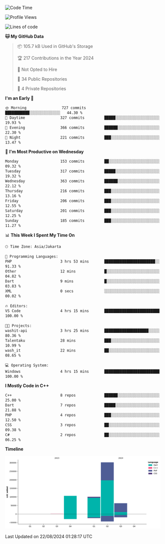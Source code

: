 <!--START_SECTION:waka-->
![Code Time](http://img.shields.io/badge/Code%20Time-172%20hrs%2053%20mins-blue)

![Profile Views](http://img.shields.io/badge/Profile%20Views-0-blue)

![Lines of code](https://img.shields.io/badge/From%20Hello%20World%20I%27ve%20Written-570.2%20thousand%20lines%20of%20code-blue)

**🐱 My GitHub Data** 

> 📦 105.7 kB Used in GitHub's Storage 
 > 
> 🏆 217 Contributions in the Year 2024
 > 
> 🚫 Not Opted to Hire
 > 
> 📜 34 Public Repositories 
 > 
> 🔑 4 Private Repositories 
 > 
**I'm an Early 🐤** 

```text
🌞 Morning                727 commits         ███████████░░░░░░░░░░░░░░   44.30 % 
🌆 Daytime                327 commits         █████░░░░░░░░░░░░░░░░░░░░   19.93 % 
🌃 Evening                366 commits         ██████░░░░░░░░░░░░░░░░░░░   22.30 % 
🌙 Night                  221 commits         ███░░░░░░░░░░░░░░░░░░░░░░   13.47 % 
```
📅 **I'm Most Productive on Wednesday** 

```text
Monday                   153 commits         ██░░░░░░░░░░░░░░░░░░░░░░░   09.32 % 
Tuesday                  317 commits         █████░░░░░░░░░░░░░░░░░░░░   19.32 % 
Wednesday                363 commits         ██████░░░░░░░░░░░░░░░░░░░   22.12 % 
Thursday                 216 commits         ███░░░░░░░░░░░░░░░░░░░░░░   13.16 % 
Friday                   206 commits         ███░░░░░░░░░░░░░░░░░░░░░░   12.55 % 
Saturday                 201 commits         ███░░░░░░░░░░░░░░░░░░░░░░   12.25 % 
Sunday                   185 commits         ███░░░░░░░░░░░░░░░░░░░░░░   11.27 % 
```


📊 **This Week I Spent My Time On** 

```text
🕑︎ Time Zone: Asia/Jakarta

💬 Programming Languages: 
PHP                      3 hrs 53 mins       ███████████████████████░░   91.33 % 
Other                    12 mins             █░░░░░░░░░░░░░░░░░░░░░░░░   04.82 % 
Dart                     9 mins              █░░░░░░░░░░░░░░░░░░░░░░░░   03.83 % 
XML                      0 secs              ░░░░░░░░░░░░░░░░░░░░░░░░░   00.02 % 

🔥 Editors: 
VS Code                  4 hrs 15 mins       █████████████████████████   100.00 % 

🐱‍💻 Projects: 
washit-api               3 hrs 25 mins       ████████████████████░░░░░   80.36 % 
Talentaku                28 mins             ███░░░░░░░░░░░░░░░░░░░░░░   10.99 % 
wash_it                  22 mins             ██░░░░░░░░░░░░░░░░░░░░░░░   08.65 % 

💻 Operating System: 
Windows                  4 hrs 15 mins       █████████████████████████   100.00 % 
```

**I Mostly Code in C++** 

```text
C++                      8 repos             ██████░░░░░░░░░░░░░░░░░░░   25.00 % 
Dart                     7 repos             █████░░░░░░░░░░░░░░░░░░░░   21.88 % 
PHP                      4 repos             ███░░░░░░░░░░░░░░░░░░░░░░   12.50 % 
CSS                      3 repos             ██░░░░░░░░░░░░░░░░░░░░░░░   09.38 % 
C#                       2 repos             ██░░░░░░░░░░░░░░░░░░░░░░░   06.25 % 
```



**Timeline**

![Lines of Code chart](https://raw.githubusercontent.com/PradiptaAhmad/PradiptaAhmad/main/assets/bar_graph.png)


 Last Updated on 22/08/2024 01:28:17 UTC
<!--END_SECTION:waka-->

